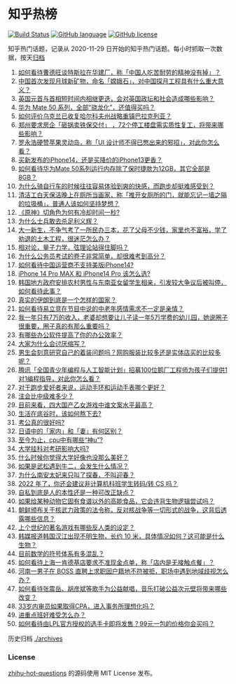 # 知乎热榜
[![Build Status](https://github.com/ToWeLong/zhihu-hot-questions/workflows/CI/badge.svg)](https://github.com/ToWeLong/zhihu-hot-questions/actions)
[![GitHub language](https://img.shields.io/badge/language-golang-orange.svg)](https://golang.org/)
[![GitHub license](https://img.shields.io/github/license/ToWeLong/zhihu-hot-questions)](https://github.com/ToWeLong/zhihu-hot-questions/blob/main/LICENSE)

知乎热门话题，记录从 2020-11-29 日开始的知乎热门话题。每小时抓取一次数据，按天[归档](./archives)

<!-- BEGIN -->

1. [如何看待曹德旺谈特斯拉在华建厂，称「中国人吃苦耐劳的精神没有掉」？](https://www.zhihu.com/question/552430765)
1. [中国首次发现月球新矿物，命名「嫦娥石」，对中国探月工程具有什么重大意义？](https://www.zhihu.com/question/552540465)
1. [英国元首与首相短时间内相继更迭，会对英国政坛和社会造成哪些影响？](https://www.zhihu.com/question/552518301)
1. [华为 Mate 50 系列，全部“骁龙化”，还值得买吗？](https://www.zhihu.com/question/551901356)
1. [如何评价乌克兰已收复哈尔科夫州战略重镇巴拉克列亚？](https://www.zhihu.com/question/552502050)
1. [郑州要求房企「砸锅卖铁保交付」 ，72个停工楼盘需实质性复工，将带来哪些影响？](https://www.zhihu.com/question/552473431)
1. [罗永浩硬赞苹果灵动岛，称「UI 设计师不得已憋出来的邪招」，对此你怎么看？](https://www.zhihu.com/question/552440987)
1. [买新发布的iPhone14，还是买降价的iPhone13更香？](https://www.zhihu.com/question/552299984)
1. [如何看待华为Mate 50系列运行内存除了保时捷款为12GB，其它全部是8GB？](https://www.zhihu.com/question/552102588)
1. [为什么骑自行车的时候往往容易体验到爽的快感，而跑步却挺难感受到？](https://www.zhihu.com/question/552331267)
1. [清洁工白天保洁晚上在厕所当画家，称「推开女厕所的门，就能忘记一墙之隔的垃圾桶」，普通人该如何坚持梦想？](https://www.zhihu.com/question/552319364)
1. [《原神》切角色为何有冷却时间一秒?](https://www.zhihu.com/question/527244708)
1. [为什么士兵敢去杀足利义辉？](https://www.zhihu.com/question/531294165)
1. [大一新生，不争气考了一所民办三本，花了父母不少钱，家里也不富裕，学了劝退的土木工程，很迷茫怎么办？](https://www.zhihu.com/question/552561946)
1. [相对论，量子力学，弦理论站得住脚吗？](https://www.zhihu.com/question/37022885)
1. [为什么公务员考试的卷子非常简单，却很难考到高分？](https://www.zhihu.com/question/264878796)
1. [如何看待中国运营商不支持美版iPhone14?](https://www.zhihu.com/question/552477455)
1. [iPhone 14 Pro MAX 和 iPhone14 Pro 该怎么选?](https://www.zhihu.com/question/545925295)
1. [韩国地方政府安排农村男性与东南亚女留学生相亲，引发较大争议后被叫停，如何看待此事？](https://www.zhihu.com/question/552490719)
1. [真实的伊朗到底是一个怎样的国家？](https://www.zhihu.com/question/19972860)
1. [如何看待易立竞在节目中说的中老年感情需求不一定是亲情？](https://www.zhihu.com/question/552574393)
1. [我一年只有7万的收入，老婆却想要让儿子读一年5万学费的幼儿园，她说圈子很重要，圈子真的有那么重要吗？](https://www.zhihu.com/question/394245131)
1. [有哪些办公软件提高了你的办公效率？](https://www.zhihu.com/question/534050794)
1. [大家为什么会讨厌缩写？](https://www.zhihu.com/question/269016377)
1. [男生会刻意研究自己的着装问题吗？网购服装比较多还是实体店买的比较多呢？](https://www.zhihu.com/question/265725066)
1. [腾讯「全国青少年编程与人工智能计划」招募100位鹅厂工程师为孩子们提供1对1编程指导，对此你怎么看？](https://www.zhihu.com/question/552552952)
1. [对于跑步爱好者来说，运动手环和运动手表哪个更好？](https://www.zhihu.com/question/549678912)
1. [注会比中级难多少？](https://www.zhihu.com/question/548774949)
1. [目前来看，四大国产乙女游戏中谁文案水平最高？](https://www.zhihu.com/question/530236526)
1. [生活在底谷时，该如何熬下去?](https://www.zhihu.com/question/548171450)
1. [考公真的很好吗?](https://www.zhihu.com/question/282862748)
1. [日语中的「家内」和「妻」有何区别？](https://www.zhihu.com/question/549921393)
1. [至今为止，cpu中有哪些“神u”?](https://www.zhihu.com/question/295816353)
1. [大学挂科对考研影响大吗?](https://www.zhihu.com/question/441309694)
1. [什么时候你觉得大学好像也没那么美好？](https://www.zhihu.com/question/481221481)
1. [如果是武松遇到牛二，会发生什么情况？](https://www.zhihu.com/question/544092165)
1. [为什么南安太妃来只叫了探春，不叫迎春？](https://www.zhihu.com/question/435968531)
1. [2022 年了，你还会建议非计算机科班学生转码/转 CS 吗？](https://www.zhihu.com/question/551647628)
1. [自私到底是人的本性还是一种可改正缺点？](https://www.zhihu.com/question/551451162)
1. [如果给某种动物它固有食谱以外的高能食品，它会违背生物逻辑尝试吗？](https://www.zhihu.com/question/552103783)
1. [朝鲜颁布关于核武力政策的法令称，反对核战争等一切形式的战争，这背后透露哪些信息？](https://www.zhihu.com/question/552627291)
1. [上个世纪的著名游戏有哪些反人类的设定？](https://www.zhihu.com/question/32238123)
1. [韩媒报道韩国汉江出现不明生物，长约 10 米，具体情况如何？这可能是什么生物？](https://www.zhihu.com/question/552630086)
1. [目前数学的符号体系有多混乱？](https://www.zhihu.com/question/500473587)
1. [如何看待上海一肯德基店要求不准现金点单，称「店内是无接触点餐」？](https://www.zhihu.com/question/552640050)
1. [河南一男子在 BOSS 直聘上求职因户籍地不符被拒，职场中遇到地域歧视怎么办？](https://www.zhihu.com/question/552526236)
1. [如何看待张震岳、胡彦斌等歌手为公益献唱，音乐打破公益次元壁将带来哪些改变？](https://www.zhihu.com/question/552426732)
1. [33岁内审员如果取得CPA，进入事务所理想化吗？](https://www.zhihu.com/question/551857320)
1. [进重点班好难受怎么办？](https://www.zhihu.com/question/552474404)
1. [如何看待由LPL官方授权的选手卡即将发售？99元一包的价格你会买吗？](https://www.zhihu.com/question/552409219)

<!-- END -->

历史归档 [./archives](./archives)


### License
[zhihu-hot-questions](https://github.com/towelong/zhihu-hot-questions) 的源码使用 MIT License 发布。